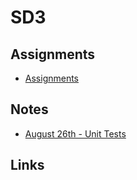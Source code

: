 SD3
======

## Assignments
- [Assignments](./assignments/)

## Notes
- [August 26th - Unit Tests](./notes/unittests.md)


## Links
